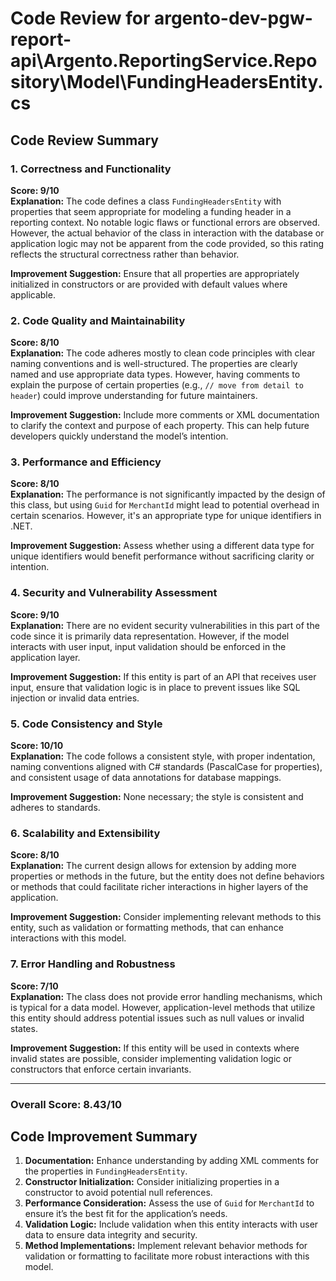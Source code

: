# Code Review for argento-dev-pgw-report-api\Argento.ReportingService.Repository\Model\FundingHeadersEntity.cs

## Code Review Summary

### 1. Correctness and Functionality
**Score: 9/10**  
**Explanation:** The code defines a class `FundingHeadersEntity` with properties that seem appropriate for modeling a funding header in a reporting context. No notable logic flaws or functional errors are observed. However, the actual behavior of the class in interaction with the database or application logic may not be apparent from the code provided, so this rating reflects the structural correctness rather than behavior.

**Improvement Suggestion:** Ensure that all properties are appropriately initialized in constructors or are provided with default values where applicable.

### 2. Code Quality and Maintainability
**Score: 8/10**  
**Explanation:** The code adheres mostly to clean code principles with clear naming conventions and is well-structured. The properties are clearly named and use appropriate data types. However, having comments to explain the purpose of certain properties (e.g., `// move from detail to header`) could improve understanding for future maintainers.

**Improvement Suggestion:** Include more comments or XML documentation to clarify the context and purpose of each property. This can help future developers quickly understand the model’s intention.

### 3. Performance and Efficiency
**Score: 8/10**  
**Explanation:** The performance is not significantly impacted by the design of this class, but using `Guid` for `MerchantId` might lead to potential overhead in certain scenarios. However, it's an appropriate type for unique identifiers in .NET.

**Improvement Suggestion:** Assess whether using a different data type for unique identifiers would benefit performance without sacrificing clarity or intention.

### 4. Security and Vulnerability Assessment
**Score: 9/10**  
**Explanation:** There are no evident security vulnerabilities in this part of the code since it is primarily data representation. However, if the model interacts with user input, input validation should be enforced in the application layer.

**Improvement Suggestion:** If this entity is part of an API that receives user input, ensure that validation logic is in place to prevent issues like SQL injection or invalid data entries.

### 5. Code Consistency and Style
**Score: 10/10**  
**Explanation:** The code follows a consistent style, with proper indentation, naming conventions aligned with C# standards (PascalCase for properties), and consistent usage of data annotations for database mappings.

**Improvement Suggestion:** None necessary; the style is consistent and adheres to standards.

### 6. Scalability and Extensibility
**Score: 8/10**  
**Explanation:** The current design allows for extension by adding more properties or methods in the future, but the entity does not define behaviors or methods that could facilitate richer interactions in higher layers of the application.

**Improvement Suggestion:** Consider implementing relevant methods to this entity, such as validation or formatting methods, that can enhance interactions with this model.

### 7. Error Handling and Robustness
**Score: 7/10**  
**Explanation:** The class does not provide error handling mechanisms, which is typical for a data model. However, application-level methods that utilize this entity should address potential issues such as null values or invalid states.

**Improvement Suggestion:** If this entity will be used in contexts where invalid states are possible, consider implementing validation logic or constructors that enforce certain invariants.

---

### Overall Score: 8.43/10

## Code Improvement Summary
1. **Documentation:** Enhance understanding by adding XML comments for the properties in `FundingHeadersEntity`.
2. **Constructor Initialization:** Consider initializing properties in a constructor to avoid potential null references.
3. **Performance Consideration:** Assess the use of `Guid` for `MerchantId` to ensure it’s the best fit for the application’s needs.
4. **Validation Logic:** Include validation when this entity interacts with user data to ensure data integrity and security.
5. **Method Implementations:** Implement relevant behavior methods for validation or formatting to facilitate more robust interactions with this model.